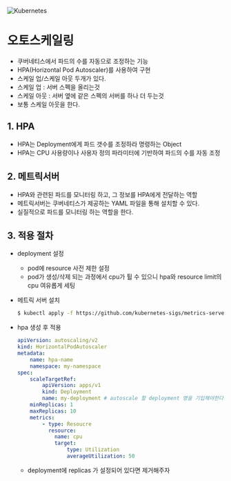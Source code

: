 ![Kubernetes](https://github.com/user-attachments/assets/3ec2d35d-184a-480a-878f-1f89f9547880)

# 오토스케일링
- 쿠버네티스에서 파드의 수를 자동으로 조정하는 기능
- HPA(Horizontal Pod Autoscaler)를 사용하여 구현
- 스케일 업/스케일 아웃 두개가 있다.
- 스케일 업 : 서버 스펙을 올리는것
- 스케일 아웃 : 서버 옆에 같은 스펙의 서버를 하나 더 두는것
- 보통 스케일 아웃을 한다.

## 1. HPA
- HPA는 Deployment에게 파드 갯수를 조정하라 명령하는 Object
- HPA는 CPU 사용량이나 사용자 정의 파라미터에 기반하여 파드의 수를 자동 조정

## 2. 메트릭서버
- HPA와 관련된 파드를 모니터링 하고, 그 정보를 HPA에게 전달하는 역할
- 메트릭서버는 쿠버네티스가 제공하는 YAML 파일을 통해 설치할 수 있다.
- 실질적으로 파드를 모니터링 하는 역할을 한다.

## 3. 적용 절차
- deployment 설정
    - pod에 resource 사전 제한 설정
    - pod가 생성/삭제 되는 과정에서 cpu가 튈 수 있으니 hpa와 resource limit의 cpu 여유롭게 세팅

- 메트릭 서버 설치
    ```bash
    $ kubectl apply -f https://github.com/kubernetes-sigs/metrics-server/releases/download/v0.6.3/components.yaml 
    ```

- hpa 생성 후 적용
    ```yaml
    apiVersion: autoscaling/v2
    kind: HorizontalPodAutoscaler
    metadata:
        name: hpa-name
        namespace: my-namespace
    spec:
        scaleTargetRef:
            apiVersion: apps/v1
            kind: Deployment
            name: my-deployment # autoscale 할 deployment 명을 기입해야한다.
        minReplicas: 1
        maxReplicas: 10
        metrics:
            - type: Resoucre
              resource: 
                name: cpu
                target: 
                    type: Utilization
                    averageUtilization: 50
    ```
    - deployment에 replicas 가 설정되어 있다면 제거해주자